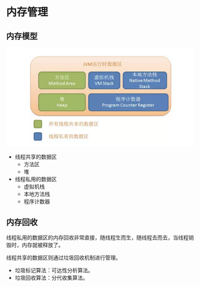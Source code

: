 # 内存管理

## 内存模型

![内存模型](./01.png)

- 线程共享的数据区
  - 方法区
  - 堆
- 线程私用的数据区
  - 虚拟机栈
  - 本地方法栈
  - 程序计数器

## 内存回收

线程私用的数据区的内存回收非常直接，随线程生而生，随线程去而去，当线程销毁时，内存就被释放了。

线程共享的数据区则通过垃圾回收机制进行管理。

- 垃圾标记算法：可达性分析算法。
- 垃圾回收算法：分代收集算法。

